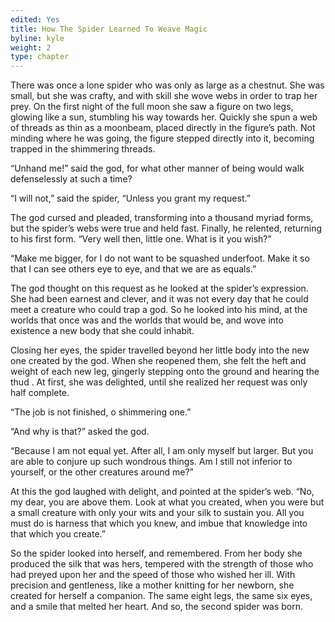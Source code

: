 ```yaml
---
edited: Yes
title: How The Spider Learned To Weave Magic
byline: kyle
weight: 2
type: chapter
---
```

There was once a lone spider who was only as large as a chestnut. She was small, but she was crafty, and with skill she wove webs in order to trap her prey. On the first night of the full moon she saw a figure on two legs, glowing like a sun, stumbling his way towards her. Quickly she spun a web of threads as thin as a moonbeam, placed directly in the figure’s path. Not minding where he was going, the figure stepped directly into it, becoming trapped in the shimmering threads.

“Unhand me!” said the god, for what other manner of being would walk defenselessly at such a time?

“I will not,” said the spider, “Unless you grant my request.”

The god cursed and pleaded, transforming into a thousand myriad forms, but the spider’s webs were true and held fast. Finally, he relented, returning to his first form. “Very well then, little one. What is it you wish?”

“Make me bigger, for I do not want to be squashed underfoot. Make it so that I can see others eye to eye, and that we are as equals.”

The god thought on this request as he looked at the spider’s expression. She had been earnest and clever, and it was not every day that he could meet a creature who could trap a god. So he looked into his mind, at the worlds that once was and the worlds that would be, and wove into existence a new body that she could inhabit.

Closing her eyes, the spider travelled beyond her little body into the new one created by the god. When she reopened them, she felt the heft and weight of each new leg, gingerly stepping onto the ground and hearing the thud . At first, she was delighted, until she realized her request was only half complete.

“The job is not finished, o shimmering one.”

“And why is that?” asked the god.

“Because I am not equal yet. After all, I am only myself but larger. But you are able to conjure up such wondrous things. Am I still not inferior to yourself, or the other creatures around me?”

At this the god laughed with delight, and pointed at the spider’s web. “No, my dear, you are above them. Look at what you created, when you were but a small creature with only your wits and your silk to sustain you. All you must do is harness that which you knew, and imbue that knowledge into that which you create.”

So the spider looked into herself, and remembered. From her body she produced the silk that was hers, tempered with the strength of those who had preyed upon her and the speed of those who wished her ill.  With precision and gentleness, like a mother knitting for her newborn, she created for herself a companion. The same eight legs, the same six eyes, and a smile that melted her heart. And so, the second spider was born.
